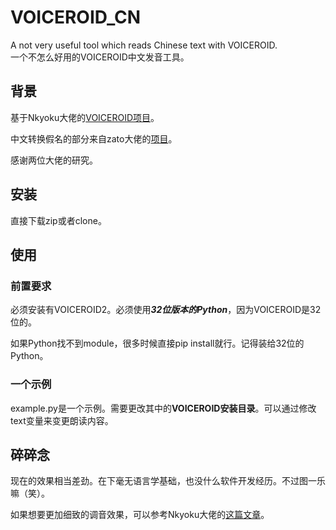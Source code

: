 # VOICEROID_CN
A not very useful tool which reads Chinese text with VOICEROID.   
一个不怎么好用的VOICEROID中文发音工具。
  
  

## 背景
基于Nkyoku大佬的[VOICEROID项目](https://github.com/Nkyoku/pyvcroid2)。

中文转换假名的部分来自zato大佬的[项目](https://github.com/Gleiphir/cnfurikana)。

感谢两位大佬的研究。
  
  

## 安装
直接下载zip或者clone。
  
  

## 使用
### 前置要求
必须安装有VOICEROID2。必须使用***32位版本的Python***，因为VOICEROID是32位的。

如果Python找不到module，很多时候直接pip install就行。记得装给32位的Python。

### 一个示例
example.py是一个示例。需要更改其中的**VOICEROID安装目录**。可以通过修改text变量来变更朗读内容。
  
  

## 碎碎念
现在的效果相当差劲。在下毫无语言学基础，也没什么软件开发经历。不过图一乐嘛（笑）。

如果想要更加细致的调音效果，可以参考Nkyoku大佬的[这篇文章](https://blankalilio.blogspot.com/2019/03/voiceroid2aikana.html)。
